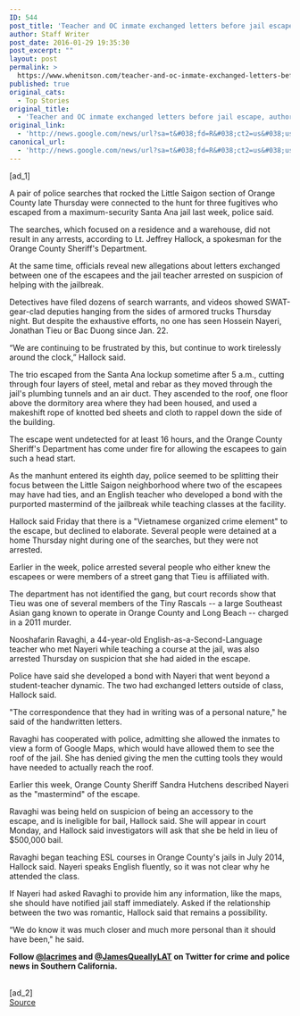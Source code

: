 ```yaml
---
ID: 544
post_title: 'Teacher and OC inmate exchanged letters before jail escape, authorities say &#8211; Los Angeles Times'
author: Staff Writer
post_date: 2016-01-29 19:35:30
post_excerpt: ""
layout: post
permalink: >
  https://www.whenitson.com/teacher-and-oc-inmate-exchanged-letters-before-jail-escape-authorities-say-los-angeles-times/
published: true
original_cats:
  - Top Stories
original_title:
  - 'Teacher and OC inmate exchanged letters before jail escape, authorities say - Los Angeles Times'
original_link:
  - 'http://news.google.com/news/url?sa=t&#038;fd=R&#038;ct2=us&#038;usg=AFQjCNEKJt6XfwLhBBn7DjClNwxAapOr_Q&#038;clid=c3a7d30bb8a4878e06b80cf16b898331&#038;cid=52779039252818&#038;ei=Ar-rVqCANJGLhAGljJho&#038;url=http://www.latimes.com/local/lanow/la-me-ln-oc-manhunt-continues-20160129-story.html'
canonical_url:
  - 'http://news.google.com/news/url?sa=t&#038;fd=R&#038;ct2=us&#038;usg=AFQjCNEKJt6XfwLhBBn7DjClNwxAapOr_Q&#038;clid=c3a7d30bb8a4878e06b80cf16b898331&#038;cid=52779039252818&#038;ei=Ar-rVqCANJGLhAGljJho&#038;url=http://www.latimes.com/local/lanow/la-me-ln-oc-manhunt-continues-20160129-story.html'
---
```

 [ad_1]
<br><div data-role="pagination_page" data-content-page="1" readability="106.69003626317">
                          <p>A pair of police searches that rocked the Little Saigon section of Orange County late Thursday were connected to the hunt for three fugitives who escaped from a maximum-security Santa Ana jail last week, police said. </p><p>The searches, which focused on a residence and a warehouse, did not result in any arrests, according to Lt. Jeffrey Hallock, a spokesman for the Orange County Sheriff's Department.</p>
  <p>At the same time, officials reveal new allegations about letters exchanged between one of the escapees and the jail teacher arrested on suspicion of helping with the jailbreak.</p><aside class="trb_embed  " data-content-id="85729297" data-content-size="small" data-content-type="story" data-content-slug="la-me-0129-jail-escape-20160129" data-content-subtype="story" data-role="socialshare_item   imgsize_ratiosizecontainer " data-state="  "/><p>Detectives have filed dozens of search warrants, and videos showed SWAT-gear-clad deputies hanging from the sides of armored trucks Thursday night. But despite the exhaustive efforts, no one has seen Hossein Nayeri, Jonathan Tieu or Bac Duong since Jan. 22.</p><span class="trb_ar_cont" data-ar-cont="Article continues below"/>
    <p>“We are continuing to be frustrated by this, but continue to work tirelessly around the clock,” Hallock said.</p><p>The trio escaped from the Santa Ana lockup sometime after 5 a.m., cutting through four layers of steel, metal and rebar as they moved through the jail's plumbing tunnels and an air duct. They ascended to the roof, one floor above the dormitory area where they had been housed, and used a makeshift rope of knotted bed sheets and cloth to rappel down the side of the building.</p><span class="trb_ar_cont" data-ar-cont="Article continues below"/><aside class="trb_embed  " data-content-id="85679292" data-content-size="large" data-content-type="image" data-content-slug="la-me-ln-search-continues-for-dangerous-inmate-001" data-content-subtype="photo" data-role="socialshare_item    imgsize_ratiosizecontainer lightbox_container " data-state="  " data-embed-id="85679292"/><p>The escape went undetected for at least 16 hours, and the Orange County Sheriff's Department has come under fire for allowing the escapees to gain such a head start. </p><p>As the manhunt entered its eighth day, police seemed to be splitting their focus between the Little Saigon neighborhood where two of the escapees may have had ties, and an English teacher who developed a bond with the purported mastermind of the jailbreak while teaching classes at the facility.</p><p>Hallock said Friday that there is a "Vietnamese organized crime element" to the escape, but declined to elaborate. Several people were detained at a home Thursday night during one of the searches, but they were not arrested.</p><p>Earlier in the week, police arrested several people who either knew the escapees or were members of a street gang that Tieu is affiliated with.</p><aside class="trb_embed  " data-content-id="85703003" data-content-size="small" data-content-type="story" data-content-slug="la-me-oc-jail-escape-sg" data-content-subtype="storygallery" data-role="socialshare_item   imgsize_ratiosizecontainer " data-state="  "/><p>The department has not identified the gang, but court records show that Tieu was one of several members of the Tiny Rascals -- a large Southeast Asian gang known to operate in Orange County and Long Beach -- charged in a 2011 murder.</p><p>Nooshafarin Ravaghi, a 44-year-old English-as-a-Second-Language teacher who met Nayeri while teaching a course at the jail, was also arrested Thursday on suspicion that she had aided in the escape.  </p><p>Police have said she developed a bond with Nayeri that went beyond a student-teacher dynamic. The two had exchanged letters outside of class, Hallock said. </p><p>"The correspondence that they had in writing was of a personal nature," he said of the handwritten letters.</p><p>Ravaghi has cooperated with police, admitting she allowed the inmates to view a form of Google Maps, which would have allowed them to see the roof of the jail. She has denied giving the men the cutting tools they would have needed to actually reach the roof.</p><p>Earlier this week, Orange County Sheriff Sandra Hutchens described Nayeri as the "mastermind" of the escape.</p><p>Ravaghi was being held on suspicion of being an accessory to the escape, and is ineligible for bail, Hallock said. She will appear in court Monday, and Hallock said investigators will ask that she be held in lieu of $500,000 bail.</p><p>Ravaghi began teaching ESL courses in Orange County's jails in July 2014, Hallock said. Nayeri speaks English fluently, so it was not clear why he attended the class.</p><p>If Nayeri had asked Ravaghi to provide him any information, like the maps, she should have notified jail staff immediately. Asked if the relationship between the two was romantic, Hallock said that remains a possibility.</p><p>“We do know it was much closer and much more personal than it should have been," he said.</p><p><strong>Follow <a href="https://twitter.com/LAcrimes" target="_blank">@lacrimes</a> and <a href="https://twitter.com/JamesQueallyLAT" target="_blank">@JamesQueallyLAT</a> on Twitter for crime and police news in Southern California.</strong></p></div>
<br>[ad_2]
<br><a href="http://news.google.com/news/url?sa=t&#038;fd=R&#038;ct2=us&#038;usg=AFQjCNEKJt6XfwLhBBn7DjClNwxAapOr_Q&#038;clid=c3a7d30bb8a4878e06b80cf16b898331&#038;cid=52779039252818&#038;ei=Ar-rVqCANJGLhAGljJho&#038;url=http://www.latimes.com/local/lanow/la-me-ln-oc-manhunt-continues-20160129-story.html">Source </a>